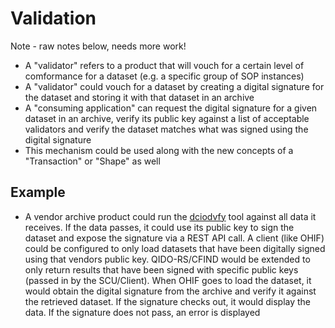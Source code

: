 # Validation

Note - raw notes below, needs more work!

- A "validator" refers to a product that will vouch for a certain level of comformance for a dataset (e.g. a specific group of SOP instances)
- A "validator" could vouch for a dataset by creating a digital signature for the dataset and storing it with that dataset in an archive
- A "consuming application" can request the digital signature for a given dataset in an archive, verify its public key against a list of acceptable validators and verify the dataset matches what was signed using the digital signature
- This mechanism could be used along with the new concepts of a "Transaction" or "Shape" as well

## Example

- A vendor archive product could run the [dciodvfy](https://www.dclunie.com/dicom3tools/dciodvfy.html) tool against all data it receives. If the data passes, it could use its public key to sign the dataset and expose the signature via a REST API call. A client (like OHIF) could be configured to only load datasets that have been digitally signed using that vendors public key. QIDO-RS/CFIND would be extended to only return results that have been signed with specific public keys (passed in by the SCU/Client). When OHIF goes to load the dataset, it would obtain the digital signature from the archive and verify it against the retrieved dataset. If the signature checks out, it would display the data. If the signature does not pass, an error is displayed
